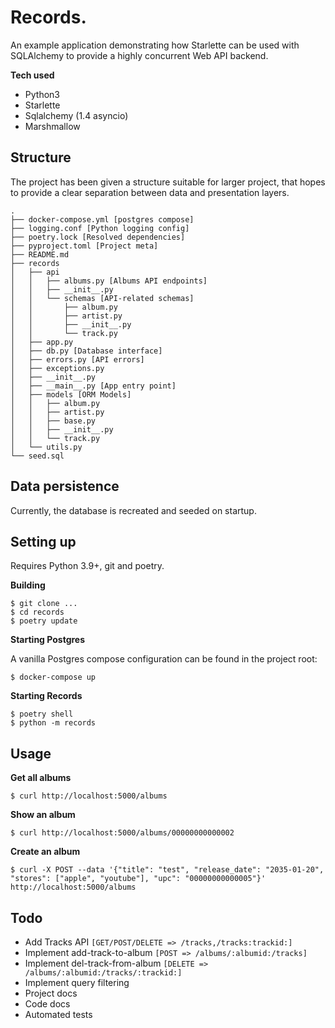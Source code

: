 # Records.

An example application demonstrating how Starlette can be used with SQLAlchemy to
provide a highly concurrent Web API backend.

**Tech used**
- Python3
- Starlette
- Sqlalchemy (1.4 asyncio)
- Marshmallow


Structure
---

The project has been given a structure suitable for larger project, that hopes
to provide a clear separation between data and presentation layers.

```
.
├── docker-compose.yml [postgres compose]
├── logging.conf [Python logging config]
├── poetry.lock [Resolved dependencies]
├── pyproject.toml [Project meta]
├── README.md
├── records
│   ├── api
│   │   ├── albums.py [Albums API endpoints]
│   │   ├── __init__.py
│   │   └── schemas [API-related schemas]
│   │       ├── album.py
│   │       ├── artist.py
│   │       ├── __init__.py
│   │       └── track.py
│   ├── app.py
│   ├── db.py [Database interface]
│   ├── errors.py [API errors]
│   ├── exceptions.py
│   ├── __init__.py
│   ├── __main__.py [App entry point]
│   ├── models [ORM Models]
│   │   ├── album.py
│   │   ├── artist.py
│   │   ├── base.py
│   │   ├── __init__.py
│   │   └── track.py
│   └── utils.py
└── seed.sql
```

Data persistence
---

Currently, the database is recreated and seeded on startup.



Setting up
---

Requires Python 3.9+, git and poetry.

**Building**

```
$ git clone ...
$ cd records
$ poetry update
```

**Starting Postgres**

A vanilla Postgres compose configuration can be found in the project root:

```
$ docker-compose up
```

**Starting Records** 

```
$ poetry shell
$ python -m records
```

Usage
---

**Get all albums**
```
$ curl http://localhost:5000/albums
```

**Show an album**
```
$ curl http://localhost:5000/albums/00000000000002
```

**Create an album**
```
$ curl -X POST --data '{"title": "test", "release_date": "2035-01-20", 
"stores": ["apple", "youtube"], "upc": "00000000000005"}' http://localhost:5000/albums

```


Todo
---

- Add Tracks API `[GET/POST/DELETE => /tracks,/tracks:trackid:]`
- Implement add-track-to-album `[POST => /albums/:albumid:/tracks]`
- Implement del-track-from-album `[DELETE => /albums/:albumid:/tracks/:trackid:]`
- Implement query filtering
- Project docs
- Code docs
- Automated tests
